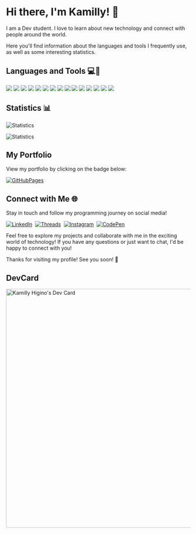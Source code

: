 # Hi there, I'm Kamilly! 👋


I am a Dev student. I love to learn about new technology and connect with people around the world.

Here you'll find information about the languages and tools I frequently use, as well as some interesting statistics.

## Languages and Tools 💻🔧
<div>
<img src="https://img.shields.io/badge/HTML5-E34F26?style=for-the-badge&logo=html5&logoColor=white" />
<img src="https://img.shields.io/badge/-css3-1572B6?&style=for-the-badge&logo=css3&logoColor=white" />
<img src="https://img.shields.io/badge/-javascript-F7DF1E?&style=for-the-badge&logo=javascript&logoColor=black" />
<img src="https://img.shields.io/badge/Bootstrap-563D7C?style=for-the-badge&logo=bootstrap&logoColor=white"/>
<img src="https://img.shields.io/badge/-ReactJS-grey?&style=for-the-badge&logo=react&logoColor=61DAFB" />
<img src="https://img.shields.io/badge/Node%20js-339933?style=for-the-badge&logo=nodedotjs&logoColor=white"/>
<img src="https://img.shields.io/badge/Express%20js-000000?style=for-the-badge&logo=express&logoColor=white"/>
<img src="https://img.shields.io/badge/PostgreSQL-316192?style=for-the-badge&logo=postgresql&logoColor=white"/>
<img src="https://img.shields.io/badge/Docker-2CA5E0?style=for-the-badge&logo=docker&logoColor=white"/>
<img src="https://img.shields.io/badge/-VSCode-007ACC?&style=for-the-badge&logo=visual-studio-code&logoColor=white" />
<img src="https://img.shields.io/badge/Postman-FF6C37?style=for-the-badge&logo=Postman&logoColor=white"/>
<img src="https://img.shields.io/badge/-Git-F05032?&style=for-the-badge&logo=git&logoColor=white" />
<img src="https://img.shields.io/badge/github-%23121011.svg?style=for-the-badge&logo=github&logoColor=white" />
<img src="https://img.shields.io/badge/Ubuntu-E95420?style=for-the-badge&logo=ubuntu&logoColor=white"/>
<img src="https://img.shields.io/badge/figma-%23F24E1E.svg?style=for-the-badge&logo=figma&logoColor=white" />
</div>

## Statistics 📊

![Statistics](https://github-readme-stats.vercel.app/api?username=higinosk&show_icons=true&count_private=true&theme=transparent)
<br>

![Statistics](https://github-readme-stats.vercel.app/api/top-langs/?username=higinosk&langs_count=5&theme=transparent&layout=compact)

## My Portfolio

View my portfolio by clicking on the badge below:

<a href="https://higinosk.github.io/"><img src="https://img.shields.io/badge/GitHub%20Pages-222222?style=for-the-badge&logo=GitHub%20Pages&logoColor=white" alt="GitHubPages" /></a>&nbsp;

## Connect with Me 🌐

Stay in touch and follow my programming journey on social media!

<a href="https://www.linkedin.com/in/kamilly-higino/"><img src="https://img.shields.io/badge/LinkedIn-0077B5?style=for-the-badge&logo=linkedin&logoColor=white" alt="Linkedln" /></a>&nbsp;
<a href="https://www.threads.net/@higino.k"><img src="https://img.shields.io/badge/Threads-000000?style=for-the-badge&logo=Threads&logoColor=white" alt="Threads" /></a>&nbsp;
<a href="https://www.instagram.com/higino.k/"><img src="https://img.shields.io/badge/Instagram-E4405F?style=for-the-badge&logo=instagram&logoColor=white" alt="Instagram" /></a>&nbsp;
<a href="https://codepen.io/higinosk"><img src="https://img.shields.io/badge/Codepen-000000?style=for-the-badge&logo=codepen&logoColor=white" alt="CodePen" /></a>&nbsp;

Feel free to explore my projects and collaborate with me in the exciting world of technology! If you have any questions or just want to chat, I'd be happy to connect with you!

Thanks for visiting my profile! See you soon! 👋

## DevCard

<a href="https://app.daily.dev/higinosk"><img src="https://api.daily.dev/devcards/v2/u5MUx5jfMqOXrVLB4XKg2.png?r=q30&type=wide" width="652" alt="Kamilly Higino's Dev Card"/></a>
